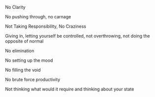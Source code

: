 No Clarity

No pushing through, no carnage

Not Taking Responsibility, No Craziness

Giving in, letting yourself be controlled, not overthrowing, not doing the opposite of normal

No elimination

No setting up the mood

No filling the void

No brute force productivity

Not thinking what would it require and thinking about your state